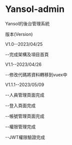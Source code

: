 # Yansol-admin
Yansol的後台管理系統


版本(Version)



V1.0--2023/04/25

--完成架構及項目首頁

V1.1--2023/04/26

--修改代碼將資料轉移到vuex中


V1.1.1--2023/05/09

--人員管理頁面完成

--登入頁面完成

--帳號管理頁面完成

--權限管理完成

--JWT權限驗證完成
